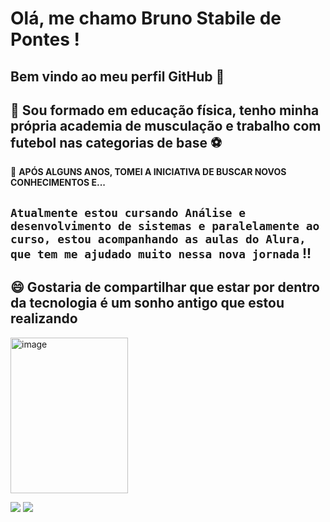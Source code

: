 # Olá, me chamo Bruno Stabile de Pontes ! 
## Bem vindo ao meu perfil GitHub 👋

## 💪 Sou formado em educação física, tenho minha própria academia de musculação e trabalho com futebol nas categorias de base ⚽

🌱 **APÓS ALGUNS ANOS, TOMEI A INICIATIVA DE BUSCAR NOVOS CONHECIMENTOS E...**
## ``Atualmente estou cursando Análise e desenvolvimento de sistemas e paralelamente ao curso, estou acompanhando as aulas do Alura, que tem me ajudado muito nessa nova jornada`` !!

## 😄 Gostaria de compartilhar que estar por dentro da tecnologia é um sonho antigo que estou realizando 

<img width="188" height="249" alt="image" src="https://github.com/user-attachments/assets/4ef61841-23ff-41d3-9a1c-e82507872871" />


<a href="https://instagram.com/bruno10stabile" target="_blank"><img loading="lazy" src="https://img.shields.io/badge/-Instagram-%23E4405F?style=for-the-badge&logo=instagram&logoColor=white" target="_blank"></a>
<a href="https://www.linkedin.com/in/bruno-stabile-de-pontes-b74233339" target="_blank"><img loading="lazy" src="https://img.shields.io/badge/-LinkedIn-%230077B5?style=for-the-badge&logo=linkedin&logoColor=white" target="_blank"></a>


<!--
**brunostabilepontes/brunostabilepontes** is a ✨ _special_ ✨ repository because its `README.md` (this file) appears on your GitHub profile.

Here are some ideas to get you started:

- 🔭 I’m currently working on ...
- 🌱 I’m currently learning ...
- 👯 I’m looking to collaborate on ...
- 🤔 I’m looking for help with ...
- 💬 Ask me about ...
- 📫 How to reach me: ...
- 😄 Pronouns: ...
- ⚡ Fun fact: ...
-->
